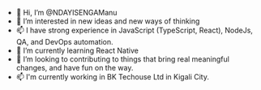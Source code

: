 - 👋 Hi, I’m @NDAYISENGAManu
- 👀 I’m interested in new ideas and new ways of thinking
- 📫 I have strong experience in JavaScript (TypeScript, React), NodeJs, QA, and DevOps automation.
- 🌱 I’m currently learning React Native
- 💞️ I’m looking to contributing to things that bring real meaningful changes, and have fun on the way.
- 📫 I'm currently working in BK Techouse Ltd in Kigali City.

<!---
My Passion wakes me up!
--->
